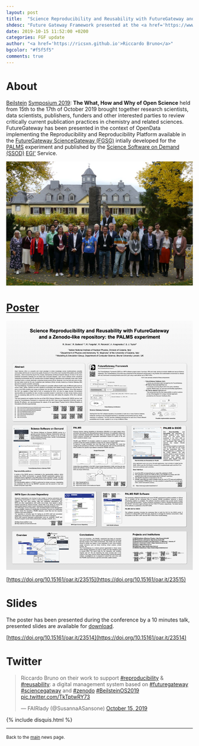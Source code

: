```yaml
---
layout: post
title:  "Science Reproducibility and Reusability with FutureGateway and a Zenodo-like repository: the PALMS experiment"
shdesc: "Future Gateway Framework presented at the <a href='https://www.beilstein-institut.de'>Beilstein</a> <a href='https://www.beilstein-institut.de/en/symposia/open-science'>Open Science Symposium 2019</a> as poster plus 10' presentation titled: &#34;Science Reproducibility and Reusability with FutureGateway and a Zenodo-like repository: the PALMS experiment&#34;."
date: 2019-10-15 11:52:00 +0200
categories: FGF update
author: "<a href='https://ricsxn.github.io'>Riccardo Bruno</a>"
bgcolor: "#f5f5f5"
comments: true
---
```


# About
[Beilstein][BEILSTEIN] [Symposium 2019][OSSYMP19]: **The What, How and Why of Open Science** held from 15th to the 17th of October 2019 brought together research scientists, data scientists, publishers, funders and other interested parties to review critically current publication practices in chemistry and related sciences. FutureGateway has been presented in the context of OpenData implementing the Reproducibility and Reproducibility Platform available in the [FutureGateway ScienceGateway (FGSG)][FGSG] intially developed for the [PALMS][PALMS] experiment and published by the [Science Software on Demand (SSOD)][SSOD] [EGI'][EGI] Service.

![PHOTO](/images/Beilstein19.jpg)

# [Poster][POSTER]

![POSTER](/images/OS_Symposium19_Poster.png)

[https://doi.org/10.15161/oar.it/23515](https://doi.org/10.15161/oar.it/23515)

# Slides
The poster has been presented during the conference by a 10 minutes talk, presented slides are available for [download][SLIDES].

[https://doi.org/10.15161/oar.it/23514](https://doi.org/10.15161/oar.it/23514)

# Twitter
<blockquote class="twitter-tweet"><p lang="en" dir="ltr">Riccardo Bruno on their work to support <a href="https://twitter.com/hashtag/reproducibility?src=hash&amp;ref_src=twsrc%5Etfw">#reproducibility</a> &amp; <a href="https://twitter.com/hashtag/reusability?src=hash&amp;ref_src=twsrc%5Etfw">#reusability</a>: a digital management system based on <a href="https://twitter.com/hashtag/futuregateway?src=hash&amp;ref_src=twsrc%5Etfw">#futuregateway</a> <a href="https://twitter.com/hashtag/sciencegatway?src=hash&amp;ref_src=twsrc%5Etfw">#sciencegatway</a> and <a href="https://twitter.com/hashtag/zenodo?src=hash&amp;ref_src=twsrc%5Etfw">#zenodo</a> <a href="https://twitter.com/hashtag/BeilsteinOS2019?src=hash&amp;ref_src=twsrc%5Etfw">#BeilsteinOS2019</a> <a href="https://t.co/TkTptwRY73">pic.twitter.com/TkTptwRY73</a></p>&mdash; FAIRlady (@SusannaASansone) <a href="https://twitter.com/SusannaASansone/status/1184033784246747136?ref_src=twsrc%5Etfw">October 15, 2019</a></blockquote> <script async src="https://platform.twitter.com/widgets.js" charset="utf-8"></script>

{% include disquis.html %}
<hr>
<p><small>Back to the <a href="/news/">main</a> news page.</small></p>


[BEILSTEIN]: https://www.beilstein-institut.de/
[OSSYMP19]: https://www.beilstein-institut.de/en/symposia/open-science
[OSSYMPDOC]: https://www.beilstein-institut.de/files/abstract_book_beilstein_openscience_symposium_2019_online.pdf
[POSTER]: /media/OS_Symposium19_Poster.pdf
[SLIDES]: /media/OS_Symposium19_Slides4presentation.pdf
[REPRCRYSIS]: https://www.nature.com/news/1-500-scientists-lift-the-lid-on-reproducibility-1.19970
[SSOD]: https://fgsg.egi.eu/egissod/web/ssod/
[FGSG]: /fgf/update/2019/09/11/fgsg.html
[PALMS]: /fgf/update/2019/09/16/palms.html
[EGI]: https://www.egi.eu
[PHOTO]: /images/Beilstein19.jpg